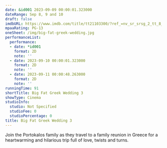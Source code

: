 ```yaml
---
date: &id001 2023-09-09 00:00:01.323000
dateRange: Sep 8, 9 and 10
draft: false
imdbURL: https://www.imdb.com/title/tt21103300/?ref_=nv_sr_srsg_2_tt_8_nm_0_q_big%2520Fat%2520
mpaaRating: PG-13
oneSheet: /img/big-fat-greek-wedding.jpg
performanceList:
  performance:
  - date: *id001
    format: 2D
    note: ''
  - date: 2023-09-10 00:00:01.323000
    format: 2D
    note: ''
  - date: 2023-09-11 00:00:48.263000
    format: 2D
    note: ''
runningTime: 91
shortTitle: Big Fat Greek Wedding 3
showType: Cinema
studioInfo:
  studio: Not Specified
  studioFee: 0
  studioPercentage: 0
title: Big Fat Greek Wedding 3
---
```


Join the Portokalos family as they travel to a family reunion in Greece for a heartwarming and hilarious trip full of love, twists and turns.